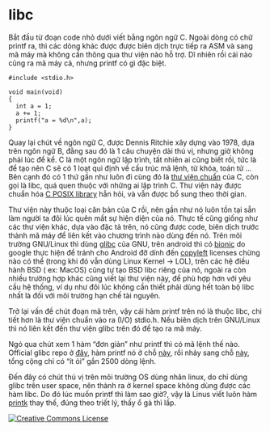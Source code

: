 # libc

Bắt đầu từ đoạn code nhỏ dưới viết bằng ngôn ngữ C. Ngoài dòng có chữ printf ra, thì các dòng khác được được biên dịch trực tiếp ra ASM và sang mã máy mà không cần thông qua thư viện nào hỗ trợ. Dĩ nhiên rồi cái nào cũng ra mã máy cả, nhưng printf có gì đặc biệt.

```
#include <stdio.h>

void main(void)
{
  int a = 1;
  a += 1;
  printf("a = %d\n",a);
}
```

Quay lại chút về ngôn ngữ C, được Dennis Ritchie xây dựng vào 1978, dựa trên ngôn ngữ B, đằng sau đó là 1 câu chuyện dài thú vị, nhưng giờ không phải lúc để kể. C là một ngôn ngữ lập trình, tất nhiên ai cũng biết rồi, tức là để tạo nên C sẽ có 1 loạt qui định về cấu trúc mã lệnh, từ khóa, toán tử … Bên cạnh đó có 1 thứ gần như luôn đi cùng đó là [thư viện chuẩn](https://en.wikipedia.org/wiki/C_standard_library) của C, còn gọi là libc, quá quen thuộc với những ai lập trình C. Thư viện này được chuẩn hóa [C POSIX library](https://en.wikipedia.org/wiki/C_POSIX_library) hẳn hỏi, và vẫn được bổ sung theo thời gian.

Thư viện này thuộc loại căn bản của C rồi, nên gần như nó luôn tồn tại sẵn làm người ta đôi lúc quên mất sự hiện diện của nó. Thực tế cũng giống như các thư viện khác, dựa vào đặc tả trên, nó cũng được code, biên dịch trước thành mã máy để liên kết vào chương trình nào dùng đến nó.
Trên môi trường GNU/Linux thì dùng [glibc](https://www.gnu.org/software/libc/) của GNU, trên android thì có [bionic](https://en.wikipedia.org/wiki/Bionic_(software)) do google thực hiện để tránh cho Android đỡ dính đến [copyleft](https://en.wikipedia.org/wiki/Copyleft) licenses chừng nào có thể (trong khi đó vẫn dùng Linux Kernel → LOL), trên các hệ điều hành BSD ( ex: MacOS) cũng tự tạo BSD libc riêng của nó, ngoài ra còn nhiều trường hợp khác cũng viết lại thư viện này, để phù hợp hơn với yêu cầu hệ thống, ví dụ như đôi lúc không cần thiết phải dùng hết toàn bộ libc nhất là đối với môi trường hạn chế tài nguyên.

Trở lại vấn đề chút đoạn mã trên, vậy cái hàm printf trên nó là thuộc libc, chi tiết hơn là thư viện chuẩn vào ra (I/O) stdio.h. Nếu biên dịch trên GNU/Linux thì nó liên kết đến thư viện glibc trên đó để tạo ra mã máy.

Ngó qua chút xem 1 hàm “đơn giản” như printf thì có mã lệnh thế nào.
Official glibc repo ở [đây](http://sourceware.org/git/glibc.git), hàm printf nó ở chỗ [này](https://sourceware.org/git/gitweb.cgi?p=glibc.git;a=blob;f=stdio-common/printf.c;h=205b5e42dfd62a5ddba14e656896fe404edfb61e;hb=HEAD), rồi nhảy sang chỗ [này](https://sourceware.org/git/gitweb.cgi?p=glibc.git;a=blob;f=stdio-common/vfprintf.c;h=ae412e4b8444aea22a691d9f62ecc07cf02a3389;hb=HEAD), tổng cộng chỉ có “ít ỏi” gần 2500 dòng lệnh.

Đến đây có chút thú vị trên môi trường OS dùng nhân linux, do chỉ dùng glibc trên user space, nên thành ra ở kernel space không dùng được các hàm libc. Do đó lúc muốn printf thì làm sao giờ?, vậy là Linus viết luôn hàm [printk](https://github.com/torvalds/linux/blob/master/kernel/printk/printk.c) thay thế, đúng theo triết lý, thấy ổ gà thì lấp.

<a rel="license" href="http://creativecommons.org/licenses/by-nc-nd/4.0/"><img alt="Creative Commons License" style="border-width:0" src="https://i.creativecommons.org/l/by-nc-nd/4.0/80x15.png" />